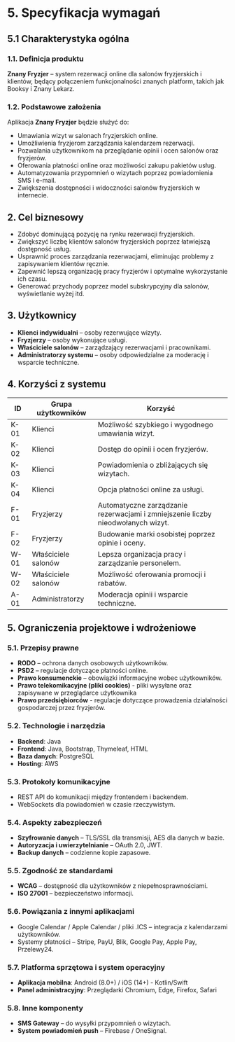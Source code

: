 # 5. Specyfikacja wymagań

## 5.1 Charakterystyka ogólna  

### 1.1. Definicja produktu  
**Znany Fryzjer** – system rezerwacji online dla salonów fryzjerskich i klientów, będący połączeniem funkcjonalności znanych platform, takich jak Booksy i Znany Lekarz.  

### 1.2. Podstawowe założenia  
Aplikacja **Znany Fryzjer** będzie służyć do:  
- Umawiania wizyt w salonach fryzjerskich online.  
- Umożliwienia fryzjerom zarządzania kalendarzem rezerwacji.  
- Pozwalania użytkownikom na przeglądanie opinii i ocen salonów oraz fryzjerów.  
- Oferowania płatności online oraz możliwości zakupu pakietów usług.  
- Automatyzowania przypomnień o wizytach poprzez powiadomienia SMS i e-mail.  
- Zwiększenia dostępności i widoczności salonów fryzjerskich w internecie.  

## 2. Cel biznesowy  
- Zdobyć dominującą pozycję na rynku rezerwacji fryzjerskich.  
- Zwiększyć liczbę klientów salonów fryzjerskich poprzez łatwiejszą dostępność usług.  
- Usprawnić proces zarządzania rezerwacjami, eliminując problemy z zapisywaniem klientów ręcznie.  
- Zapewnić lepszą organizację pracy fryzjerów i optymalne wykorzystanie ich czasu.  
- Generować przychody poprzez model subskrypcyjny dla salonów, wyświetlanie wyżej itd.

## 3. Użytkownicy  
- **Klienci indywidualni** – osoby rezerwujące wizyty.  
- **Fryzjerzy** – osoby wykonujące usługi.  
- **Właściciele salonów** – zarządzający rezerwacjami i pracownikami.  
- **Administratorzy systemu** – osoby odpowiedzialne za moderację i wsparcie techniczne.  

## 4. Korzyści z systemu  

| ID  | Grupa użytkowników | Korzyść |
|-----|-------------------|---------|
| K-01 | Klienci | Możliwość szybkiego i wygodnego umawiania wizyt. |
| K-02 | Klienci | Dostęp do opinii i ocen fryzjerów. |
| K-03 | Klienci | Powiadomienia o zbliżających się wizytach. |
| K-04 | Klienci | Opcja płatności online za usługi. |
| F-01 | Fryzjerzy | Automatyczne zarządzanie rezerwacjami i zmniejszenie liczby nieodwołanych wizyt. |
| F-02 | Fryzjerzy | Budowanie marki osobistej poprzez opinie i oceny. |
| W-01 | Właściciele salonów | Lepsza organizacja pracy i zarządzanie personelem. |
| W-02 | Właściciele salonów | Możliwość oferowania promocji i rabatów. |
| A-01 | Administratorzy | Moderacja opinii i wsparcie techniczne. |

## 5. Ograniczenia projektowe i wdrożeniowe  

### 5.1. Przepisy prawne  
- **RODO** – ochrona danych osobowych użytkowników.  
- **PSD2** – regulacje dotyczące płatności online.  
- **Prawo konsumenckie** – obowiązki informacyjne wobec użytkowników.  
- **Prawo telekomikacyjne (pliki cookies)** - pliki wysyłane oraz zapisywane w przeglądarce użytkownika
- **Prawo przedsiębiorców** - regulacje dotyczące prowadzenia działalności gospodarczej przez fryzjerów.

### 5.2. Technologie i narzędzia  
- **Backend**: Java
- **Frontend**: Java, Bootstrap, Thymeleaf, HTML
- **Baza danych**: PostgreSQL
- **Hosting**: AWS 

### 5.3. Protokoły komunikacyjne  
- REST API do komunikacji między frontendem i backendem.  
- WebSockets dla powiadomień w czasie rzeczywistym.  

### 5.4. Aspekty zabezpieczeń  
- **Szyfrowanie danych** – TLS/SSL dla transmisji, AES dla danych w bazie.  
- **Autoryzacja i uwierzytelnianie** – OAuth 2.0, JWT.  
- **Backup danych** – codzienne kopie zapasowe.  

### 5.5. Zgodność ze standardami  
- **WCAG** – dostępność dla użytkowników z niepełnosprawnościami.  
- **ISO 27001** – bezpieczeństwo informacji.  

### 5.6. Powiązania z innymi aplikacjami  
- Google Calendar / Apple Calendar / pliki .ICS – integracja z kalendarzami użytkowników.  
- Systemy płatności – Stripe, PayU, Blik, Google Pay, Apple Pay, Przelewy24.  

### 5.7. Platforma sprzętowa i system operacyjny  
- **Aplikacja mobilna**: Android (8.0+) / iOS (14+) - Kotlin/Swift
- **Panel administracyjny**: Przeglądarki Chromium, Edge, Firefox, Safari  

### 5.8. Inne komponenty  
- **SMS Gateway** – do wysyłki przypomnień o wizytach. 
- **System powiadomień push** – Firebase / OneSignal.  
